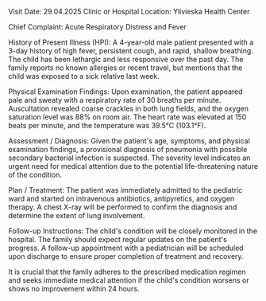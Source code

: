  Visit Date: 29.04.2025
Clinic or Hospital Location: Ylivieska Health Center

Chief Complaint: Acute Respiratory Distress and Fever

History of Present Illness (HPI): A 4-year-old male patient presented with a 3-day history of high fever, persistent cough, and rapid, shallow breathing. The child has been lethargic and less responsive over the past day. The family reports no known allergies or recent travel, but mentions that the child was exposed to a sick relative last week.

Physical Examination Findings: Upon examination, the patient appeared pale and sweaty with a respiratory rate of 30 breaths per minute. Auscultation revealed coarse crackles in both lung fields, and the oxygen saturation level was 88% on room air. The heart rate was elevated at 150 beats per minute, and the temperature was 39.5°C (103.1°F).

Assessment / Diagnosis: Given the patient's age, symptoms, and physical examination findings, a provisional diagnosis of pneumonia with possible secondary bacterial infection is suspected. The severity level indicates an urgent need for medical attention due to the potential life-threatening nature of the condition.

Plan / Treatment: The patient was immediately admitted to the pediatric ward and started on intravenous antibiotics, antipyretics, and oxygen therapy. A chest X-ray will be performed to confirm the diagnosis and determine the extent of lung involvement.

Follow-up Instructions: The child's condition will be closely monitored in the hospital. The family should expect regular updates on the patient's progress. A follow-up appointment with a pediatrician will be scheduled upon discharge to ensure proper completion of treatment and recovery.

It is crucial that the family adheres to the prescribed medication regimen and seeks immediate medical attention if the child's condition worsens or shows no improvement within 24 hours.